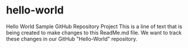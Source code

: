 # hello-world
Hello World Sample GitHub Repository Project
This is a line of text that is being created to make changes to this ReadMe.md file. 
We want to track these changes in our GitHub "Hello-World" repository.
